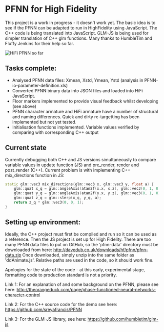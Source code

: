 # PFNN for High Fidelity

This project is a work in progress - it doesn't work yet. 
The basic idea is to see if the PFNN can be adapted to run in HighFidelity using JavaScript. 
The C++ code is being translated into JavaScript. 
GLM-JS is being used for simpler translation of C++ glm functions.
Many thanks to HumbleTim and Fluffy Jenkins for their help so far. 

![HiFi PFNN so far](/pfnn-hifi.gif)

## Tasks complete:
* Analysed PFNN data files: Xmean, Xstd, Ymean, Ystd (analysis in PFNN-io-parameter-definition.xls)
* Converted PFNN binary data into JSON files and loaded into HiFi JavaScript.
* Floor markers implemented to provide visual feedback whilst developing (see above)
* PFNN character armature and HiFi armature have a number of structural and naming differences. Quick and dirty re-targetting has been implemented but not yet tested.
* Initialisation functions implemented. Variable values verified by comparing with corresponding C++ output

## Current state 
Currently debugging both C++ and JS versions simultaneously to compare variable values in update function (JS) and pre_render, render and post_render (C++).
Current problem is with implementing C++ mix_directions function in JS:
```c++
static glm::vec3 mix_directions(glm::vec3 x, glm::vec3 y, float a) {
	glm::quat x_q = glm::angleAxis(atan2f(x.x, x.z), glm::vec3(0, 1, 0));
	glm::quat y_q = glm::angleAxis(atan2f(y.x, y.z), glm::vec3(0, 1, 0));
	glm::quat z_q = glm::slerp(x_q, y_q, a);
	return z_q * glm::vec3(0, 0, 1);
}
```

## Setting up environment:
Ideally, the C++ project must first be compiled and run so it can be used as a reference. 
Then the JS project is set up for High Fidelity. There are too many PFNN data files to put on GitHub, so the 'pfnn-data' directory must be downloaded from here:
http://davedub.co.uk/downloads/hf/pfnn/pfnn-data.zip
Once downloaded, simply unzip into the same folder as 'ddAnimate.js'. Relative paths are used in the code, so it should work fine.

Apologies for the state of the code - at this early, experimental stage, formatting code to production standard is not a priority.

Link 1: For an explanation of and some background on the PFNN, please see here:
http://theorangeduck.com/page/phase-functioned-neural-networks-character-control

Link 2: For the C++ source code for the demo see here:
https://github.com/sreyafrancis/PFNN

Link 3: For the GLM-JS library, see here:
https://github.com/humbletim/glm-js